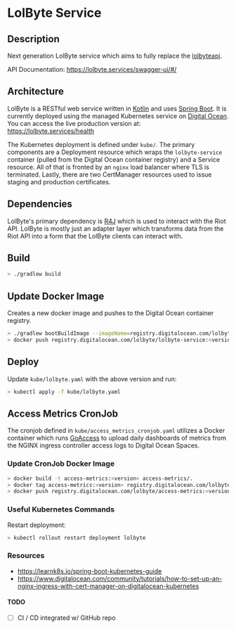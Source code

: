 # LolByte Service

## Description

Next generation LolByte service which aims to fully replace the [lolbyteapi](https://github.com/lolbyte-code/lolbyteapi). 

API Documentation: https://lolbyte.services/swagger-ui/#/

## Architecture

LolByte is a RESTful web service written in [Kotlin](https://kotlinlang.org/) and uses [Spring Boot](https://spring.io/projects/spring-boot). It is currently deployed using the managed Kubernetes service on [Digital Ocean](https://www.digitalocean.com/products/kubernetes/). You can access the live production version at: https://lolbyte.services/health

The Kubernetes deployment is defined under `kube/`. The primary components are a Deployment resource which wraps the `lolbyte-service` container (pulled from the Digital Ocean container registry) and a Service resource. All of that is fronted by an `nginx` load balancer where TLS is terminated. Lastly, there are two CertManager resources used to issue staging and production certificates.

## Dependencies

LolByte's primary dependency is [R4J](https://github.com/stelar7/R4J) which is used to interact with the Riot API. LolByte is mostly just an adapter layer which transforms data from the Riot API into a form that the LolByte clients can interact with.

## Build

```bash
> ./gradlew build
```

## Update Docker Image

Creates a new docker image and pushes to the Digital Ocean container registry.

```bash
> ./gradlew bootBuildImage --imageName=registry.digitalocean.com/lolbyte/lolbyte-service:<version>
> docker push registry.digitalocean.com/lolbyte/lolbyte-service:<version>
```

## Deploy

Update `kube/lolbyte.yaml` with the above version and run:

```bash
> kubectl apply -f kube/lolbyte.yaml
```

## Access Metrics CronJob

The cronjob defined in `kube/access_metrics_cronjob.yaml` utilizes a Docker container which runs [GoAccess](https://goaccess.io/) to upload daily dashboards of metrics from the NGINX ingress controller access logs to Digital Ocean Spaces.

### Update CronJob Docker Image

```bash
> docker build -t access-metrics:<version> access-metrics/.
> docker tag access-metrics:<version> registry.digitalocean.com/lolbyte/access-metrics:<version>
> docker push registry.digitalocean.com/lolbyte/access-metrics:<version>
```

### Useful Kubernetes Commands

Restart deployment:

```bash
> kubectl rollout restart deployment lolbyte
```

### Resources

- https://learnk8s.io/spring-boot-kubernetes-guide
- https://www.digitalocean.com/community/tutorials/how-to-set-up-an-nginx-ingress-with-cert-manager-on-digitalocean-kubernetes

#### TODO

- [ ] CI / CD integrated w/ GitHub repo
